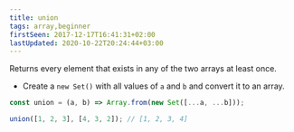 ```yaml
---
title: union
tags: array,beginner
firstSeen: 2017-12-17T16:41:31+02:00
lastUpdated: 2020-10-22T20:24:44+03:00
---
```


Returns every element that exists in any of the two arrays at least once.

- Create a `new Set()` with all values of `a` and `b` and convert it to an array.

```js
const union = (a, b) => Array.from(new Set([...a, ...b]));
```

```js
union([1, 2, 3], [4, 3, 2]); // [1, 2, 3, 4]
```
